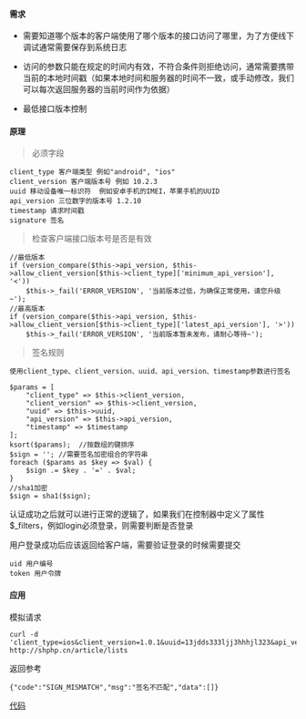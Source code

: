 #### 需求

- 需要知道哪个版本的客户端使用了哪个版本的接口访问了哪里，为了方便线下调试通常需要保存到系统日志

- 访问的参数只能在规定的时间内有效，不符合条件则拒绝访问，通常需要携带当前的本地时间戳（如果本地时间和服务器的时间不一致，或手动修改，我们可以每次返回服务器的当前时间作为依据）

- 最低接口版本控制


#### 原理

> 必须字段
```
client_type 客户端类型 例如"android", "ios"
client_version 客户端版本号 例如 10.2.3
uuid 移动设备唯一标识符  例如安卓手机的IMEI，苹果手机的UUID
api_version 三位数字的版本号 1.2.10
timestamp 请求时间戳
signature 签名
```

> 检查客户端接口版本号是否是有效
```
//最低版本
if (version_compare($this->api_version, $this->allow_client_version[$this->client_type]['minimum_api_version'], '<'))
    $this->_fail('ERROR_VERSION', '当前版本过低，为确保正常使用，请您升级~');
//最高版本
if (version_compare($this->api_version, $this->allow_client_version[$this->client_type]['latest_api_version'], '>'))
    $this->_fail('ERROR_VERSION', '当前版本暂未发布，请耐心等待~');
```

> 签名规则
```
使用client_type、client_version、uuid、api_version、timestamp参数进行签名

$params = [
    "client_type" => $this->client_version,
    "client_version" => $this->client_version,
    "uuid" => $this->uuid,
    "api_version" => $this->api_version,
    "timestamp" => $timestamp
];
ksort($params);  //按数组的键排序
$sign = ''; //需要签名加密组合的字符串
foreach ($params as $key => $val) {
    $sign .= $key . '=' . $val;
}
//sha1加密
$sign = sha1($sign);
```

认证成功之后就可以进行正常的逻辑了，如果我们在控制器中定义了属性$_filters，例如login必须登录，则需要判断是否登录

用户登录成功后应该返回给客户端，需要验证登录的时候需要提交
```
uid 用户编号
token 用户令牌
```

#### 应用

模拟请求
```
curl -d 'client_type=ios&client_version=1.0.1&uuid=13jdds333ljj3hhhjl323&api_version=1.1.2&timestamp=1642472443&signature=233232jjjj' http://shphp.cn/article/lists
```

返回参考

```
{"code":"SIGN_MISMATCH","msg":"签名不匹配","data":[]}
```

[代码](../../../../SHPhp/master/app/Controller/Appserver.class.php)
